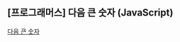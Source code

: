## **\[프로그래머스\] 다음 큰 숫자 (JavaScript)**
[다음 큰 숫자](https://school.programmers.co.kr/learn/courses/30/lessons/12911)